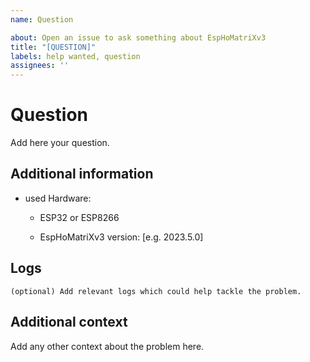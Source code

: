 ```yaml
---
name: Question

about: Open an issue to ask something about EspHoMatriXv3
title: "[QUESTION]"
labels: help wanted, question
assignees: ''
---
```


<!-- Make sure to read the documentaion (https://github.com/lafriks/EspHoMaTriXv3/blob/main/README.md) before asking questions. -->

# Question

Add here your question.

## Additional information

- used Hardware:
  - ESP32 or ESP8266

  - EspHoMatriXv3 version: [e.g. 2023.5.0]

## Logs

```text
(optional) Add relevant logs which could help tackle the problem.
```

## Additional context

Add any other context about the problem here.
